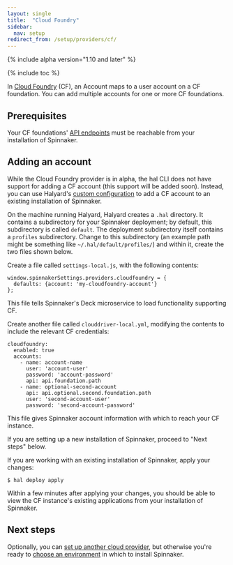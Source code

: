 ```yaml
---
layout: single
title:  "Cloud Foundry"
sidebar:
  nav: setup
redirect_from: /setup/providers/cf/
---
```


{% include alpha version="1.10 and later" %}

{% include toc %}

In [Cloud Foundry](https://www.cloudfoundry.org) (CF), an Account maps to a user account on a CF foundation. You can add multiple accounts for one or more CF foundations.

## Prerequisites

Your CF foundations' [API endpoints](https://docs.cloudfoundry.org/running/cf-api-endpoint.html) must be reachable from your installation of Spinnaker.

## Adding an account

While the Cloud Foundry provider is in alpha, the hal CLI does not have support for adding a CF account (this support will be added soon). Instead, you can use Halyard's [custom configuration](https://www.spinnaker.io/reference/halyard/custom/) to add a CF account to an existing installation of Spinnaker.

On the machine running Halyard, Halyard creates a `.hal` directory. It contains a subdirectory for your Spinnaker deployment; by default, this subdirectory is called `default`. The deployment subdirectory itself contains a `profiles` subdirectory. Change to this subdirectory (an example path might be something like `~/.hal/default/profiles/`) and within it, create the two files shown below.

Create a file called `settings-local.js`, with the following contents:

```
window.spinnakerSettings.providers.cloudfoundry = {
  defaults: {account: 'my-cloudfoundry-account'}
};
```

This file tells Spinnaker's Deck microservice to load functionality supporting CF.

Create another file called `clouddriver-local.yml`, modifying the contents to include the relevant CF credentials:

```
cloudfoundry:
  enabled: true
  accounts:
    - name: account-name
      user: 'account-user'
      password: 'account-password'
      api: api.foundation.path
    - name: optional-second-account
      api: api.optional.second.foundation.path
      user: 'second-account-user'
      password: 'second-account-password'
```

This file gives Spinnaker account information with which to reach your CF instance.

If you are setting up a new installation of Spinnaker, proceed to "Next steps" below.

If you are working with an existing installation of Spinnaker, apply your changes:

```
$ hal deploy apply
```

Within a few minutes after applying your changes, you should be able to view the CF instance's existing applications from your installation of Spinnaker.

## Next steps

Optionally, you can [set up another cloud provider](https://www.spinnaker.io/setup/install/providers/), but otherwise you're ready to [choose an environment](https://www.spinnaker.io/setup/install/environment/) in which to install Spinnaker.
